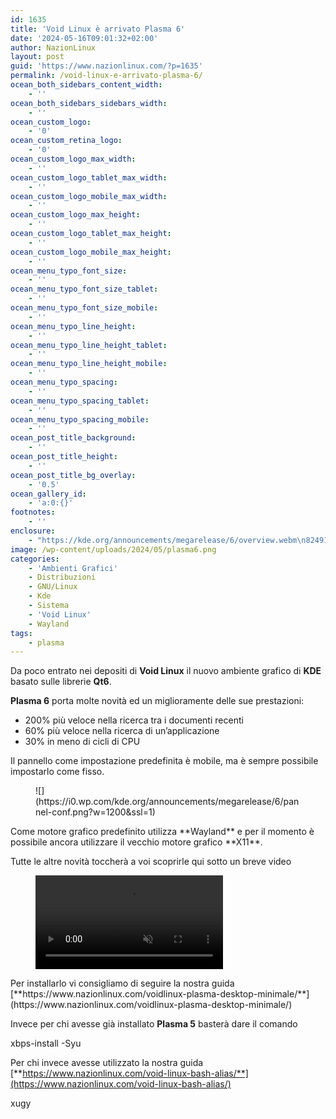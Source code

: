 ```yaml
---
id: 1635
title: 'Void Linux è arrivato Plasma 6'
date: '2024-05-16T09:01:32+02:00'
author: NazionLinux
layout: post
guid: 'https://www.nazionlinux.com/?p=1635'
permalink: /void-linux-e-arrivato-plasma-6/
ocean_both_sidebars_content_width:
    - ''
ocean_both_sidebars_sidebars_width:
    - ''
ocean_custom_logo:
    - '0'
ocean_custom_retina_logo:
    - '0'
ocean_custom_logo_max_width:
    - ''
ocean_custom_logo_tablet_max_width:
    - ''
ocean_custom_logo_mobile_max_width:
    - ''
ocean_custom_logo_max_height:
    - ''
ocean_custom_logo_tablet_max_height:
    - ''
ocean_custom_logo_mobile_max_height:
    - ''
ocean_menu_typo_font_size:
    - ''
ocean_menu_typo_font_size_tablet:
    - ''
ocean_menu_typo_font_size_mobile:
    - ''
ocean_menu_typo_line_height:
    - ''
ocean_menu_typo_line_height_tablet:
    - ''
ocean_menu_typo_line_height_mobile:
    - ''
ocean_menu_typo_spacing:
    - ''
ocean_menu_typo_spacing_tablet:
    - ''
ocean_menu_typo_spacing_mobile:
    - ''
ocean_post_title_background:
    - ''
ocean_post_title_height:
    - ''
ocean_post_title_bg_overlay:
    - '0.5'
ocean_gallery_id:
    - 'a:0:{}'
footnotes:
    - ''
enclosure:
    - "https://kde.org/announcements/megarelease/6/overview.webm\n8249163\nvideo/webm\n"
image: /wp-content/uploads/2024/05/plasma6.png
categories:
    - 'Ambienti Grafici'
    - Distribuzioni
    - GNU/Linux
    - Kde
    - Sistema
    - 'Void Linux'
    - Wayland
tags:
    - plasma
---
```


Da poco entrato nei depositi di **Void Linux** il nuovo ambiente grafico di **KDE** basato sulle librerie **Qt6**.

**Plasma 6** porta molte novità ed un miglioramente delle sue prestazioni:

- 200% più veloce nella ricerca tra i documenti recenti
- 60% più veloce nella ricerca di un’applicazione
- 30% in meno di cicli di CPU

Il pannello come impostazione predefinita è mobile, ma è sempre possibile impostarlo come fisso.

<figure class="wp-block-image size-large">![](https://i0.wp.com/kde.org/announcements/megarelease/6/pannel-conf.png?w=1200&ssl=1)</figure>Come motore grafico predefinito utilizza **Wayland** e per il momento è possibile ancora utilizzare il vecchio motore grafico **X11**.

Tutte le altre novità toccherà a voi scoprirle qui sotto un breve video

<figure class="wp-block-video aligncenter"><video controls="" muted="" src="https://kde.org/announcements/megarelease/6/overview.webm"></video></figure>Per installarlo vi consigliamo di seguire la nostra guida [**https://www.nazionlinux.com/voidlinux-plasma-desktop-minimale/**](https://www.nazionlinux.com/voidlinux-plasma-desktop-minimale/)

Invece per chi avesse già installato **Plasma 5** basterà dare il comando

xbps-install -Syu

Per chi invece avesse utilizzato la nostra guida [**https://www.nazionlinux.com/void-linux-bash-alias/**](https://www.nazionlinux.com/void-linux-bash-alias/)

xugy